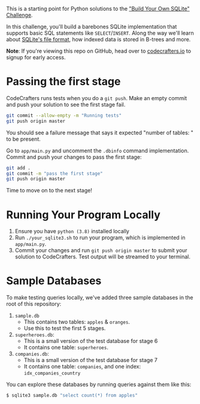This is a starting point for Python solutions to the
["Build Your Own SQLite" Challenge](https://codecrafters.io/challenges/sqlite).

In this challenge, you'll build a barebones SQLite implementation that supports
basic SQL statements like `SELECT`/`INSERT`. Along the way we'll learn about
[SQLite's file format](https://www.sqlite.org/fileformat.html), how indexed data
is stored in B-trees and more.

**Note**: If you're viewing this repo on GitHub, head over to
[codecrafters.io](https://codecrafters.io) to signup for early access.

# Passing the first stage

CodeCrafters runs tests when you do a `git push`. Make an empty commit and push
your solution to see the first stage fail.

```sh
git commit --allow-empty -m "Running tests"
git push origin master
```

You should see a failure message that says it expected "number of tables: <n>"
to be present.

Go to `app/main.py` and uncomment the `.dbinfo` command implementation. Commit
and push your changes to pass the first stage:

```sh
git add .
git commit -m "pass the first stage"
git push origin master
```

Time to move on to the next stage!

# Running Your Program Locally

1. Ensure you have `python (3.8)` installed locally
1. Run `./your_sqlite3.sh` to run your program, which is implemented in
   `app/main.py`.
1. Commit your changes and run `git push origin master` to submit your solution
   to CodeCrafters. Test output will be streamed to your terminal.

# Sample Databases

To make testing queries locally, we've added three sample databases in the root
of this repository:

1. `sample.db`
   - This contains two tables: `apples` & `oranges`.
   - Use this to test the first 5 stages.
1. `superheroes.db`:
   - This is a small version of the test database for stage 6
   - It contains one table: `superheroes`.
1. `companies.db`:
   - This is a small version of the test database for stage 7
   - It contains one table: `companies`, and one index: `idx_companies_country`

You can explore these databases by running queries against them like this:

```sh
$ sqlite3 sample.db "select count(*) from apples"
```
